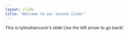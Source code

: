 ```yaml
---
layout: slide
title: "Welcome to our second slide!"
---
```

This is tylerahancock's slide
Use the left arrow to go back!